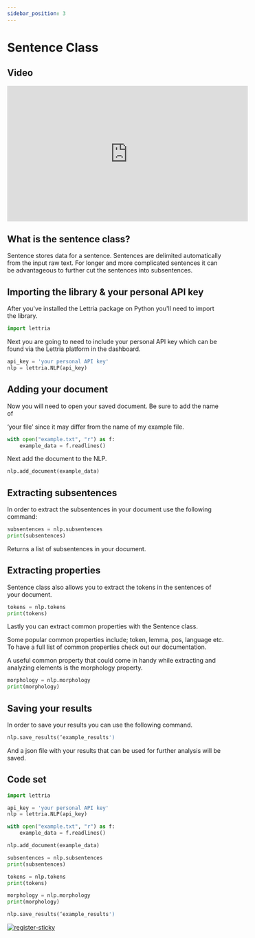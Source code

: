 ```yaml
---
sidebar_position: 3
---
```


# Sentence Class

## Video

<iframe width="560" height="315" src="https://www.youtube.com/embed/3lE9vwAPHkA" title="YouTube video player" frameborder="0" allow="accelerometer; autoplay; clipboard-write; encrypted-media; gyroscope; picture-in-picture" allowfullscreen></iframe>

## What is the sentence class?

Sentence stores data for a sentence. Sentences are delimited automatically from the input raw text. For longer and more complicated sentences it can be advantageous to further cut the sentences into subsentences.

## Importing the library & your personal API key

After you've installed the Lettria package on Python you'll need to import the library.

```python
import lettria
```

Next you are going to need to include your personal API key which can be found via the Lettria platform in the dashboard.

```python
api_key = 'your personal API key'
nlp = lettria.NLP(api_key)
```

## Adding your document

Now you will need to open your saved document. Be sure to add the name of

‘your file’ since it may differ from the name of my example file.

```python
with open("example.txt", "r") as f:
	example_data = f.readlines()
```

Next add the document to the NLP.

```python
nlp.add_document(example_data)
```

## Extracting subsentences

In order to extract the subsentences in your document use the following command:

```python
subsentences = nlp.subsentences
print(subsentences)
```

Returns a list of subsentences in your document.

## Extracting properties

Sentence class also allows you to extract the tokens in the sentences of your document.

```python
tokens = nlp.tokens
print(tokens)
```

Lastly you can extract common properties with the Sentence class.

Some popular common properties include; token, lemma, pos, language etc. To have a full list of common properties check out our documentation.

A useful common property that could come in handy while extracting and analyzing elements is the morphology property.

```python
morphology = nlp.morphology
print(morphology)
```

## Saving your results

In order to save your results you can use the following command.

```python
nlp.save_results(‘example_results')
```

And a json file with your results that can be used for further analysis will be saved.

## Code set

```python
import lettria

api_key = 'your personal API key'
nlp = lettria.NLP(api_key)

with open("example.txt", "r") as f:
	example_data = f.readlines()

nlp.add_document(example_data)

subsentences = nlp.subsentences
print(subsentences)

tokens = nlp.tokens
print(tokens)

morphology = nlp.morphology
print(morphology)

nlp.save_results(‘example_results')
```

[![register-sticky](/img/register-sticky.png)](https://app.lettria.com/signup)